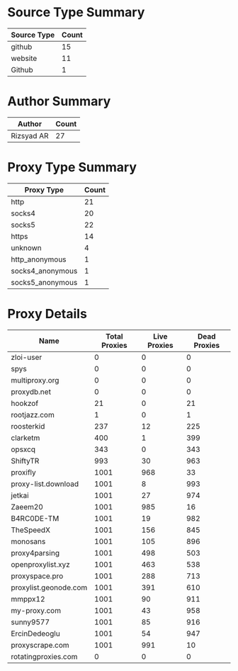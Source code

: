 # Source Type Summary

| Source Type | Count |
|-------------|-------|
| github | 15 |
| website | 11 |
| Github | 1 |


# Author Summary

| Author | Count |
|--------|-------|
| Rizsyad AR | 27 |


# Proxy Type Summary

| Proxy Type | Count |
|------------|-------|
| http | 21 |
| socks4 | 20 |
| socks5 | 22 |
| https | 14 |
| unknown | 4 |
| http_anonymous | 1 |
| socks4_anonymous | 1 |
| socks5_anonymous | 1 |


# Proxy Details

| Name | Total Proxies | Live Proxies | Dead Proxies |
|------|---------------|--------------|---------------|
| zloi-user | 0 | 0 | 0 |
| spys | 0 | 0 | 0 |
| multiproxy.org | 0 | 0 | 0 |
| proxydb.net | 0 | 0 | 0 |
| hookzof | 21 | 0 | 21 |
| rootjazz.com | 1 | 0 | 1 |
| roosterkid | 237 | 12 | 225 |
| clarketm | 400 | 1 | 399 |
| opsxcq | 343 | 0 | 343 |
| ShiftyTR | 993 | 30 | 963 |
| proxifly | 1001 | 968 | 33 |
| proxy-list.download | 1001 | 8 | 993 |
| jetkai | 1001 | 27 | 974 |
| Zaeem20 | 1001 | 985 | 16 |
| B4RC0DE-TM | 1001 | 19 | 982 |
| TheSpeedX | 1001 | 156 | 845 |
| monosans | 1001 | 105 | 896 |
| proxy4parsing | 1001 | 498 | 503 |
| openproxylist.xyz | 1001 | 463 | 538 |
| proxyspace.pro | 1001 | 288 | 713 |
| proxylist.geonode.com | 1001 | 391 | 610 |
| mmppx12 | 1001 | 90 | 911 |
| my-proxy.com | 1001 | 43 | 958 |
| sunny9577 | 1001 | 85 | 916 |
| ErcinDedeoglu | 1001 | 54 | 947 |
| proxyscrape.com | 1001 | 991 | 10 |
| rotatingproxies.com | 0 | 0 | 0 |
